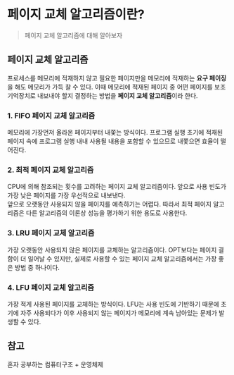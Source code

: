 # 페이지 교체 알고리즘이란?
> 페이지 교체 알고리즘에 대해 알아보자

## 페이지 교체 알고리즘
프로세스를 메모리에 적재하지 않고 필요한 페이지만을 메모리에 적재하는 **요구 페이징**을 해도 메모리가 가득 찰 수 있다.
이때 메모리에 적재된 페이지 중 어떤 페이지를 보조기억장치로 내보내야 할지 결정하는 방법을 **페이지 교체 알고리즘**이라 한다.

### 1. FIFO 페이지 교체 알고리즘
메모리에 가장먼저 올라온 페이지부터 내쫓는 방식이다. 프로그램 실행 초기에 적재된 페이지 속에 프로그램 실행 내내 사용될 내용을 포함할 수 
있으므로 내쫓으면 효율이 떨어진다.

### 2. 최적 페이지 교체 알고리즘 
CPU에 의해 참조되는 횟수를 고려하는 페이지 교체 알고리즘이다. 앞으로 사용 빈도가 가장 낮은 페이지를 가장 우선적으로 내보낸다.    
앞으로 오랫동안 사용되지 않을 페이지를 예측하기는 어렵다. 따라서 최적 페이지 알고리즘은 다른 알고리즘의 이론상 성능을 평가하기 위한 
용도로 사용한다.

### 3. LRU 페이지 교체 알고리즘
가장 오랫동안 사용되지 않은 페이지를 교체하는 알고리즘이다.
OPT보다는 페이지 결함이 더 일어날 수 있지만, 실제로 사용할 수 있는 페이지 교체 알고리즘에서는 가장 좋은 방법 중 하나이다.

### 4. LFU 페이지 교체 알고리즘
가장 적게 사용된 페이지를 교체하는 방식이다.
LFU는 사용 빈도에 기반하기 때문에 초기에 자주 사용되다가 이후 사용되지 않는 페이지가 메모리에 계속 남아있는 문제가 발생할 수 있다.

## 참고
혼자 공부하는 컴퓨터구조 + 운영체제   

